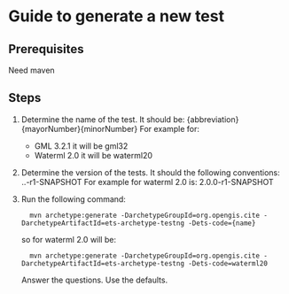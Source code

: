 Guide to generate a new test
==============================

Prerequisites
---------------
Need maven 


Steps
--------

1. Determine the name of the test.
   It should be: {abbreviation}{mayorNumber}{minorNumber}
   For example for:
      - GML 3.2.1 it will be gml32   
      - Waterml 2.0 it will be waterml20
      
1. Determine the version of the tests. It should the following conventions:   
      <major>.<minor>.<revision>-r1-SNAPSHOT
   For example for waterml 2.0 is: 2.0.0-r1-SNAPSHOT

1. Run the following command:
 
         mvn archetype:generate -DarchetypeGroupId=org.opengis.cite -DarchetypeArtifactId=ets-archetype-testng -Dets-code={name}
   
   so for waterml 2.0 will be:
   
         mvn archetype:generate -DarchetypeGroupId=org.opengis.cite -DarchetypeArtifactId=ets-archetype-testng -Dets-code=waterml20

   Answer the questions. Use the defaults.

